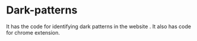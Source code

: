 # Dark-patterns
It has the code for identifying dark patterns in the website . It also has code for chrome extension.
